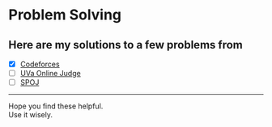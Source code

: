 # Problem Solving
## Here are my solutions to a few problems from

- [x] [Codeforces](https://codeforces.com/)</br>
 - [ ] [UVa Online Judge](https://onlinejudge.org/)</br>
 - [ ] [SPOJ](https://www.spoj.com/)
---
Hope you find these helpful.</br>
Use it wisely.